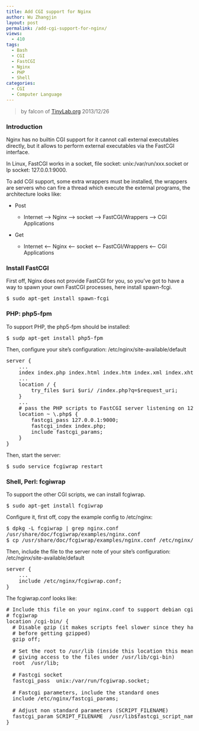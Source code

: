 ```yaml
---
title: Add CGI support for Nginx
author: Wu Zhangjin
layout: post
permalink: /add-cgi-support-for-nginx/
views:
  - 410
tags:
  - Bash
  - CGI
  - FastCGI
  - Nginx
  - PHP
  - Shell
categories:
  - CGI
  - Computer Language
---
```


> by falcon of [TinyLab.org][2]
> 2013/12/26


### Introduction

Nginx has no builtin CGI support for it cannot call external executables directly, but it allows to perform external executables via the FastCGI interface.

In Linux, FastCGI works in a socket, file socket: unix:/var/run/xxx.socket or Ip socket: 127.0.0.1:9000.

To add CGI support, some extra wrappers must be installed, the wrappers are servers who can fire a thread which execute the external programs, the architecture looks like:

  * Post

      * Internet &#8211;> Nginx &#8211;> socket &#8211;> FastCGI/Wrappers &#8211;> CGI Applications

  * Get

      * Internet <&#8211; Nginx <&#8211; socket <&#8211; FastCGI/Wrappers <&#8211; CGI Applications

### Install FastCGI

First off, Nginx does not provide FastCGI for you, so you’ve got to have a way to spawn your own FastCGI processes, here install spawn-fcgi.

<pre>$ sudo apt-get install spawn-fcgi
</pre>

### PHP: php5-fpm

To support PHP, the php5-fpm should be installed:

<pre>$ sudp apt-get install php5-fpm
</pre>

Then, configure your site&#8217;s configuration: /etc/nginx/site-available/default

<pre>server {
    ...
    index index.php index.html index.htm index.xml index.xhtml;
    ...
    location / {
        try_files $uri $uri/ /index.php?q=$request_uri;
    }
    ...
    # pass the PHP scripts to FastCGI server listening on 127.0.0.1:9000
    location ~ \.php$ {
        fastcgi_pass 127.0.0.1:9000;
        fastcgi_index index.php;
        include fastcgi_params;
    }
}
</pre>

Then, start the server:

<pre>$ sudo service fcgiwrap restart
</pre>

### Shell, Perl: fcgiwrap

To support the other CGI scripts, we can install fcgiwrap.

<pre>$ sudo apt-get install fcgiwrap
</pre>

Configure it, first off, copy the example config to /etc/nginx:

<pre>$ dpkg -L fcgiwrap | grep nginx.conf
/usr/share/doc/fcgiwrap/examples/nginx.conf
$ cp /usr/share/doc/fcgiwrap/examples/nginx.conf /etc/nginx/fcgiwrap.conf
</pre>

Then, include the file to the server note of your site&#8217;s configuration: /etc/nginx/site-available/default

<pre>server {
    ...
    include /etc/nginx/fcgiwrap.conf;
}
</pre>

The fcgiwrap.conf looks like:

<pre># Include this file on your nginx.conf to support debian cgi-bin scripts using
# fcgiwrap
location /cgi-bin/ {
  # Disable gzip (it makes scripts feel slower since they have to complete
  # before getting gzipped)
  gzip off;

  # Set the root to /usr/lib (inside this location this means that we are
  # giving access to the files under /usr/lib/cgi-bin)
  root  /usr/lib;

  # Fastcgi socket
  fastcgi_pass  unix:/var/run/fcgiwrap.socket;

  # Fastcgi parameters, include the standard ones
  include /etc/nginx/fastcgi_params;

  # Adjust non standard parameters (SCRIPT_FILENAME)
  fastcgi_param SCRIPT_FILENAME  /usr/lib$fastcgi_script_name;
}
</pre>





 [2]: http://tinylab.org
